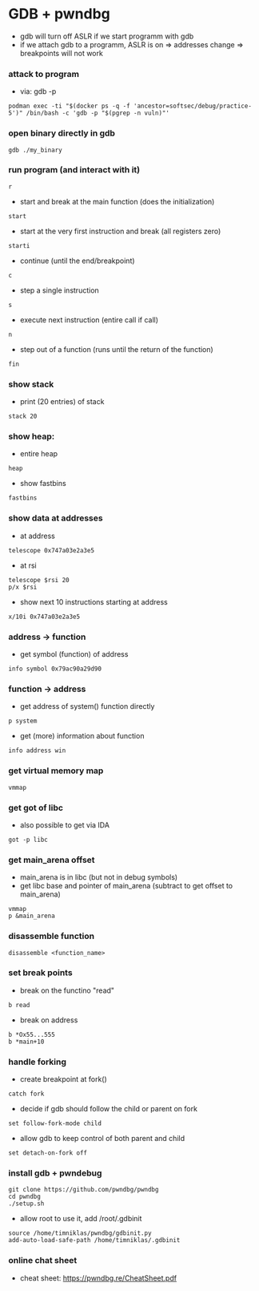 # GDB + pwndbg
- gdb will turn off ASLR if we start programm with gdb
- if we attach gdb to a programm, ASLR is on => addresses change => breakpoints will not work


### attack to program
- via: gdb -p
```
podman exec -ti "$(docker ps -q -f 'ancestor=softsec/debug/practice-5')" /bin/bash -c 'gdb -p "$(pgrep -n vuln)"'
```


### open binary directly in gdb
 ```
gdb ./my_binary
 ```


### run program (and interact with it) 
```
r
```
- start and break at the main function (does the initialization)
```
start
```
- start at the very first instruction and break (all registers zero)
```
starti
```
- continue (until the end/breakpoint)
```
c
```
- step a single instruction
```
s
```
- execute next instruction (entire call if call)
```
n
```
- step out of a function (runs until the return of the function)
```
fin
```


### show stack
- print (20 entries) of stack
```
stack 20
```


### show heap:
- entire heap
```
heap
```
- show fastbins
```
fastbins
```


### show data at addresses
- at address
```
telescope 0x747a03e2a3e5
```
- at rsi
```
telescope $rsi 20
p/x $rsi
```
- show next 10 instructions starting at address
```
x/10i 0x747a03e2a3e5
```


### address -> function
- get symbol (function) of address
```
info symbol 0x79ac90a29d90
```


### function -> address
- get address of system() function directly
```
p system
```
- get (more) information about function
```
info address win
```


### get virtual memory map
```
vmmap
```


### get got of libc
- also possible to get via IDA
```
got -p libc
```


### get main_arena offset
- main_arena is in libc (but not in debug symbols)
- get libc base and pointer of main_arena (subtract to get offset to main_arena)
```
vmmap
p &main_arena
```


### disassemble function
```
disassemble <function_name>
```


### set break points 
- break on the functino "read"
```
b read
```
- break on address
```
b *Ox55...555
b *main+10
```


### handle forking
- create breakpoint at fork()
```
catch fork
```
- decide if gdb should follow the child or parent on fork
```
set follow-fork-mode child
```
- allow gdb to keep control of both parent and child
```
set detach-on-fork off
```


### install gdb + pwndebug
```
git clone https://github.com/pwndbg/pwndbg
cd pwndbg
./setup.sh
```
- allow root to use it, add /root/.gdbinit
```
source /home/timniklas/pwndbg/gdbinit.py
add-auto-load-safe-path /home/timniklas/.gdbinit
```


### online chat sheet
- cheat sheet: https://pwndbg.re/CheatSheet.pdf